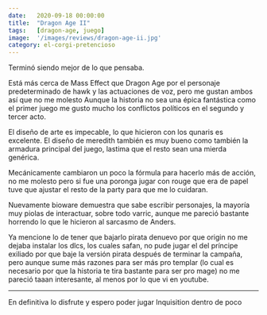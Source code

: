 ```yaml
---
date:   2020-09-18 00:00:00
title:  "Dragon Age II"
tags:   [dragon-age, juego]
image:  '/images/reviews/dragon-age-ii.jpg'
category: el-corgi-pretencioso
---
```

Terminó siendo mejor de lo que pensaba.

Está más cerca de Mass Effect que Dragon Age por el personaje predeterminado de hawk y las actuaciones de voz, pero me gustan ambos así que no me molesto
Aunque la historia no sea una épica fantástica como el primer juego me gusto mucho los conflictos políticos en el segundo y tercer acto.

El diseño de arte es impecable, lo que hicieron con los qunaris es excelente. El diseño de meredith también es muy bueno como también la armadura principal del juego, lastima que el resto sean una mierda genérica.

Mecánicamente cambiaron un poco la fórmula para hacerlo más de acción, no me molesto pero si fue una poronga jugar con rouge que era de papel tuve que ajustar el resto de la party para que me lo cuidaran.

Nuevamente bioware demuestra que sabe escribir personajes, la mayoría muy piolas de interactuar, sobre todo varric, aunque me pareció bastante horrendo lo que le hicieron al sarcasmo de Anders.

Ya mencione lo de tener que bajarlo pirata denuevo por que origin no me dejaba instalar los dlcs, los cuales safan, no pude jugar el del príncipe exiliado por que baje la versión pirata después de terminar la campaña, pero aunque sume más razones para ser más pro templar (lo cual es necesario por que la historia te tira bastante para ser pro mage) no me pareció taaan interesante, al menos por lo que vi en youtube.

<hr>

En definitiva lo disfrute y espero poder jugar Inquisition dentro de poco 